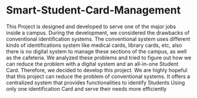 # Smart-Student-Card-Management
This Project is designed and developed to serve one of the major jobs inside a campus. During the development, we considered the drawbacks of conventional identification systems. The conventional system uses different kinds of identifications system like medical cards, library cards, etc, also there is no digital system to manage these sections of the campus, as well as the cafeteria. We analyzed these problems and tried to figure out how we can reduce the problem with a digital system and an all-in-one Student Card. Therefore, we decided to develop this project. We are highly hopeful that this project can reduce the problem of conventional systems. It offers a centralized system that provides functionalities to identify Students Using only one identification Card and serve their needs more efficiently
